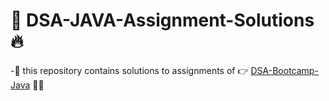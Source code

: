 # :partying_face: DSA-JAVA-Assignment-Solutions :fire:
-:rocket: this repository contains solutions to assignments of :point_right:	 [DSA-Bootcamp-Java](https://github.com/kunal-kushwaha/DSA-Bootcamp-Java.git)  :clap::raised_hands:	